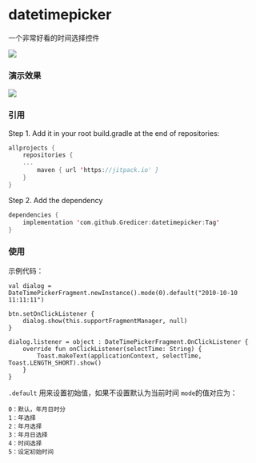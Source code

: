 # datetimepicker
一个非常好看的时间选择控件

[![](https://jitpack.io/v/Gredicer/datetimepicker.svg)](https://jitpack.io/#Gredicer/datetimepicker)

### 演示效果
![](demo.gif)

### 引用
Step 1. Add it in your root build.gradle at the end of repositories:
```kotlin
allprojects {
    repositories {
    ...
        maven { url 'https://jitpack.io' }
    }
}
```

Step 2. Add the dependency
```kotlin
dependencies {
    implementation 'com.github.Gredicer:datetimepicker:Tag'
}
```

### 使用

示例代码：

```
val dialog = DateTimePickerFragment.newInstance().mode(0).default("2010-10-10 11:11:11")

btn.setOnClickListener {
    dialog.show(this.supportFragmentManager, null)
}

dialog.listener = object : DateTimePickerFragment.OnClickListener {
    override fun onClickListener(selectTime: String) {
        Toast.makeText(applicationContext, selectTime, Toast.LENGTH_SHORT).show()
    }
}
```

`.default` 用来设置初始值，如果不设置默认为当前时间
 `mode`的值对应为：

```
0：默认，年月日时分
1：年选择
2：年月选择
3：年月日选择
4：时间选择
5：设定初始时间
```


